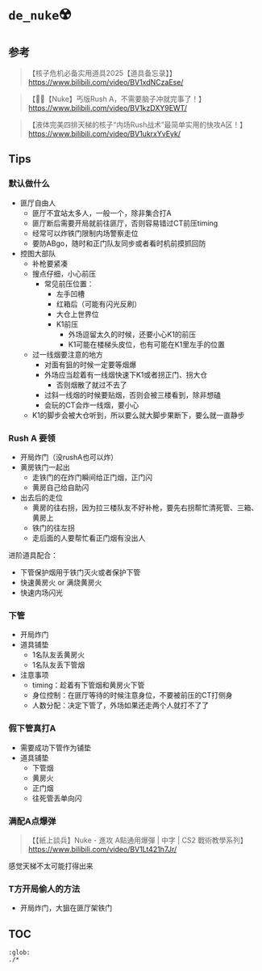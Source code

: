 # `de_nuke`☢️

## 参考

> 【核子危机必备实用道具2025【道具备忘录】】 https://www.bilibili.com/video/BV1xdNCzaEse/

> 【🌈🍞【Nuke】丐版Rush A，不需要脑子冲就完事了！】 https://www.bilibili.com/video/BV1kzDXY9EWT/

> 【液体完美四排天梯的核子“内场Rush战术”最简单实用的快攻A区！】 https://www.bilibili.com/video/BV1ukrxYvEyk/


## Tips

### 默认做什么
- 匪厅自由人
  - 匪厅不宜站太多人，一般一个，除非集合打A
  - 匪厅断后需要开局就前往匪厅，否则容易错过CT前压timing
  - 经常可以炸铁门限制内场警察走位
  - 要防ABgo，随时和正门队友同步或者看时机前摸抓回防
- 控图大部队
  - 补枪要紧凑
  - 搜点仔细，小心前压
    - 常见前压位置：
      - 左手凹槽
      - 红箱后（可能有闪光反刷）
      - 大仓上世界位
      - K1前压
        - 外场逗留太久的时候，还要小心K1的前压
        - K1可能在楼梯头皮位，也有可能在K1里左手的位置
  - 过一线烟要注意的地方
    - 对面有狙的时候一定要等烟爆
    - 外场应当趁着有一线烟快速下K1或者拐正门、拐大仓
      - 否则烟散了就过不去了
    - 过斜一线烟的时候要贴烟，否则会被三楼看到，除非想磕
    - 会玩的CT会炸一线烟，要小心
  - K1的脚步会被大仓听到，所以要么就大脚步果断下，要么就一直静步


### Rush A 要领
- 开局炸门（没rushA也可以炸）
- 黄房铁门一起出
  - 走铁门的在炸门瞬间给正门烟，正门闪
  - 黄房自己给自助闪
- 出去后的走位
  - 黄房的往右拐，因为拉三楼队友不好补枪，要先右拐帮忙清死管、三箱、黄房上
  - 铁门的往左拐
  - 走后面的人要帮忙看正门烟有没出人

进阶道具配合：
- 下管保护烟用于铁门灭火或者保护下管
- 快速黄房火 or 满烧黄房火
- 快速内场闪光

### 下管

- 开局炸门
- 道具铺垫
  - 1名队友丢黄房火
  - 1名队友丢下管烟
- 注意事项
  - timing：趁着有下管烟和黄房火下管
  - 身位控制：在匪厅等待的时候注意身位，不要被前压的CT打侧身
  - 人数分配：决定下管了，外场如果还走两个人就打不了了



### 假下管真打A

- 需要成功下管作为铺垫
- 道具铺垫
  - 下管烟
  - 黄房火
  - 正门烟
  - 往死管丢单向闪


### 满配A点爆弹

> 【【紙上談兵】Nuke - 進攻 A點通用爆彈 | 中字 | CS2 戰術教學系列】 https://www.bilibili.com/video/BV1Lt421h7Jr/

感觉天梯不太可能打得出来


### T方开局偷人的方法
- 开局炸门，大狙在匪厅架铁门


## TOC 

```{toctree}
:glob:
./*
```